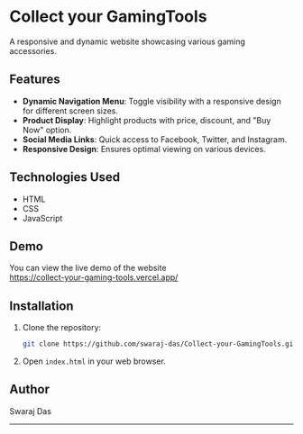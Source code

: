 # Collect your GamingTools

A responsive and dynamic website showcasing various gaming accessories. 

## Features

- **Dynamic Navigation Menu**: Toggle visibility with a responsive design for different screen sizes.
- **Product Display**: Highlight products with price, discount, and "Buy Now" option.
- **Social Media Links**: Quick access to Facebook, Twitter, and Instagram.
- **Responsive Design**: Ensures optimal viewing on various devices.

## Technologies Used

- HTML
- CSS
- JavaScript

## Demo

You can view the live demo of the website 
<br>
https://collect-your-gaming-tools.vercel.app/

## Installation

1. Clone the repository:
   ```bash
   git clone https://github.com/swaraj-das/Collect-your-GamingTools.git
   ```
2. Open `index.html` in your web browser.



## Author

Swaraj Das

---
